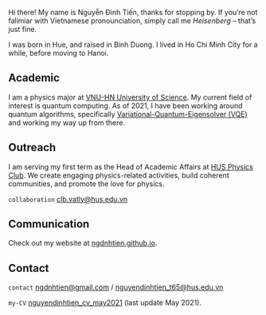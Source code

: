 Hi there! My name is Nguyễn Đình Tiến, thanks for stopping by. If you’re not falimiar with Vietnamese pronounciation, simply call me *Heisenberg* – that’s just fine. 

I was born in Hue, and raised in Binh Duong. I lived in Ho Chi Minh City for a while, before moving to Hanoi.

## Academic

I am a physics major at [VNU-HN University of Science](https://en.wikipedia.org/wiki/VNU_University_of_Science). My current field of interest is quantum computing. As of 2021, I have been working around quantum algorithms, specifically [Variational-Quantum-Eigensolver (VQE)](https://grove-docs.readthedocs.io/en/latest/vqe.html) and working my way up from there.

## Outreach

I am serving my first term as the Head of Academic Affairs at [HUS Physics Club](https://husphysicsclub.org). We create engaging physics-related activities, build coherent communities, and promote the love for physics.

`collaboration` clb.vatly@hus.edu.vn

## Communication

Check out my website at [ngdnhtien.github.io](https://ngdnhtien.github.io).

## Contact

`contact` ngdnhtien@gmail.com / nguyendinhtien_t65@hus.edu.vn

`my-CV` [nguyendinhtien_cv_may2021](https://ngdnhtien.github.io/pdf/nguyendinhtien_cv_may2021.pdf) (last update May 2021).
